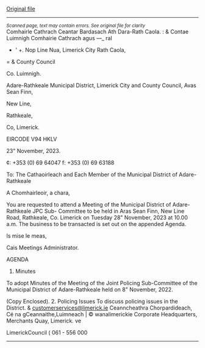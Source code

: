 [Original file](https://www.limerick.ie/sites/default/files/media/documents/2023-11/00-Agenda-Meeting-of-the-Joint-Policing-Sub-Committee-of-the-Municipal-District-of-Adare-Rathkeale-28th-November-2023.pdf)

---
*<small>Scanned page, text may contain errors. See original file for clarity</small>*  
Comhairle Cathrach Ceantar Bardasach Ath Dara-Rath Caola.
: & Contae Luimnigh Comhairie Cathrach agus —_ ral
- ' +. Nop Line Nua,
Limerick City Rath Caola,

= & County Council

Co. Luimnigh.

Adare-Rathkeale Municipal District,
Limerick City and County Council,
Avas Sean Finn,

New Line,

Rathkeale,

Co, Limerick.

EIRCODE V94 HKLV

23" November, 2023.

¢: +353 (0) 69 64047
f: +353 (0) 69 63188

To: The Cathaoirleach and Each Member of the Municipal District of Adare-Rathkeale

A Chomhairleoir, a chara,

You are requested to attend a Meeting of the Municipal District of Adare-Rathkeale JPC Sub-
Committee to be held in Aras Sean Finn, New Line Road, Rathkeale, Co. Limerick on Tuesday 28"
November, 2023 at 10.00 a.m. The business to be transacted is set out on the appended Agenda.

Is mise le meas,

Cais
Meetings Administrator.

AGENDA
1. Minutes

To adopt Minutes of the Meeting of the Joint Policing Sub-Committee of the Municipal
District of Adare-Rathkeale held on 8" November, 2022.

(Copy Enclosed).
2. Policing Issues
To discuss policing issues in the District.
& customerservices@limerick.ie
Ceanncheathra Chorpardideach, Cé na gCeannaithe,Luimneach | © wanalimerickie
Corporate Headquarters, Merchants Quay, Limerick. ve

LimerickCouncil
( 061 - 556 000


---
